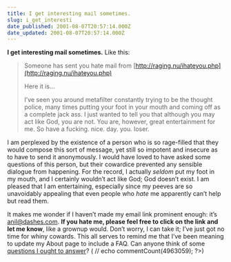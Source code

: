 ```yaml
---
title: I get interesting mail sometimes.
slug: i_get_interesti
date_published: 2001-08-07T20:57:14.000Z
date_updated: 2001-08-07T20:57:14.000Z
---
```


**I get interesting mail sometimes.** Like this:

> Someone has sent you hate mail from [http://raging.nu/ihateyou.php](http://raging.nu/ihateyou.php)
> 
> Here it is…
> 
> I’ve seen you around metafilter constantly trying to be the thought police, many times putting your foot in your mouth and coming off as a complete jack ass. I just wanted to tell you that although you may act like God, you are not. You are, however, great entertainment for me. So have a fucking. nice. day. you. loser.

I am perplexed by the existence of a person who is so rage-filled that they would compose this sort of message, yet still so impotent and insecure as to have to send it anonymously. I would have loved to have asked some questions of this person, but their cowardice prevented any sensible dialogue from happening. For the record, I actually *seldom* put my foot in my mouth, and I certainly wouldn’t act like God; God doesn’t exist. I am pleased that I am entertaining, especially since my peeves are so unavoidably appealing that even people who *hate* me apparently can’t help but read them.

It makes me wonder if I haven’t made my email link prominent enough: it’s [anil@dashes.com](mailto:anil@dashes.com). **If you hate me, please feel free to click on the link and let me know**, like a grownup would. Don’t worry, I can take it; I’ve just got no time for whiny cowards. This all serves to remind me that I’ve been meaning to update my About page to include a FAQ. Can anyone think of some [questions I ought to answer](javascript:viewComments(4963059))? ( // echo commentCount(4963059); ?>)
